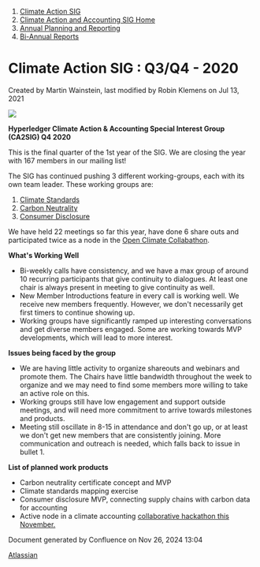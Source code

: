 1. [Climate Action SIG](index.html)
2. [Climate Action and Accounting SIG Home](Climate-Action-and-Accounting-SIG-Home_19005445.html)
3. [Annual Planning and Reporting](Annual-Planning-and-Reporting_19005981.html)
4. [Bi-Annual Reports](Bi-Annual-Reports_19005980.html)

# Climate Action SIG : Q3/Q4 - 2020

Created by Martin Wainstein, last modified by Robin Klemens on Jul 13, 2021

![](attachments/19005445/19005605.png?height=150)

**Hyperledger Climate Action &amp; Accounting Special Interest Group (CA2SIG) Q4 2020**

This is the final quarter of the 1st year of the SIG. We are closing the year with 167 members in our mailing list!

The SIG has continued pushing 3 different working-groups, each with its own team leader. These working groups are:

1. [Climate Standards](Standards-WG_19005755.html)
2. [Carbon Neutrality](Carbon-Accounting-and-Certification-WG_19005779.html)
3. [Consumer Disclosure](Consumer-Disclosure-WG_19005757.html)

We have held 22 meetings so far this year, have done 6 share outs and participated twice as a node in the [Open Climate Collabathon](http://www.collabathon.openclimate.earth).

**What's Working Well**

- Bi-weekly calls have consistency, and we have a max group of around 10 recurring participants that give continuity to dialogues. At least one chair is always present in meeting to give continuity as well.
- New Member Introductions feature in every call is working well. We receive new members frequently. However, we don't necessarily get first timers to continue showing up.
- Working groups have significantly ramped up interesting conversations and get diverse members engaged. Some are working towards MVP developments, which will lead to more interest.

**Issues being faced by the group**

- We are having little activity to organize shareouts and webinars and promote them. The Chairs have little bandwidth throughout the week to organize and we may need to find some members more willing to take an active role on this.
- Working groups still have low engagement and support outside meetings, and will need more commitment to arrive towards milestones and products.
- Meeting still oscillate in 8-15 in attendance and don't go up, or at least we don't get new members that are consistently joining. More communication and outreach is needed, which falls back to issue in bullet 1.

**List of planned work products**

- Carbon neutrality certificate concept and MVP
- Climate standards mapping exercise
- Consumer disclosure MVP, connecting supply chains with carbon data for accounting
- Active node in a climate accounting [collaborative hackathon this November.](https://www.collabathon.openclimate.earth/2020-november-sprint)

Document generated by Confluence on Nov 26, 2024 13:04

[Atlassian](http://www.atlassian.com/)
